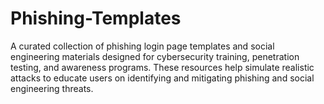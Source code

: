 # Phishing-Templates
A curated collection of phishing login page templates and social engineering materials designed for cybersecurity training, penetration testing, and awareness programs. These resources help simulate realistic attacks to educate users on identifying and mitigating phishing and social engineering threats.
